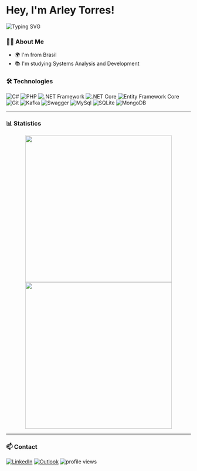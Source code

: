 # Hey, I'm Arley Torres!

![Typing SVG](https://readme-typing-svg.herokuapp.com/?color=85EA2D&size=25&center=true&vCenter=true&width=1000&lines=Back-End+Developer;.NET+Framework;.NET+9.0)

### 👨‍💻 About Me

- 🌍 I'm from Brasil
- 📚 I'm studying Systems Analysis and Development

### 🛠️ Technologies

![C#](https://img.shields.io/badge/C%23-512BD4?style=for-the-badge&logo=sharp&logoColor=white)
![PHP](https://img.shields.io/badge/PHP-777BB4?style=for-the-badge&logo=php&logoColor=white)
![.NET Framework](https://img.shields.io/badge/.NET_Framework-512BD4?style=for-the-badge&logo=.net&logoColor=white)
![.NET Core](https://img.shields.io/badge/.NET_Core-512BD4?style=for-the-badge&logo=dotnet&logoColor=white)
![Entity Framework Core](https://img.shields.io/badge/Entity_Framework_Core-512BD4?style=for-the-badge&logo=dotnet&logoColor=white)
![Git](https://img.shields.io/badge/Git-F05032?style=for-the-badge&logo=git&logoColor=white)
![Kafka](https://img.shields.io/badge/Kafka-231F20?style=for-the-badge&logo=apachekafka&logoColor=white)
![Swagger](https://img.shields.io/badge/Swagger-85EA2D?style=for-the-badge&logo=swagger&logoColor=black)
![MySql](https://img.shields.io/badge/MySql-4479A1?style=for-the-badge&logo=mysql&logoColor=white)
![SQLite](https://img.shields.io/badge/SQLite-003B57?style=for-the-badge&logo=sqlite&logoColor=white)
![MongoDB](https://img.shields.io/badge/MongoDB-47A248?style=for-the-badge&logo=mongodb&logoColor=white)

---

### 📊 Statistics

<p align="center">
  <img width="400" src="https://github-readme-stats.vercel.app/api?username=arleytorres&show_icons=true&theme=radical" />
  <img width="400" src="https://github-readme-stats.vercel.app/api/top-langs/?username=arleytorres&layout=compact&theme=radical" />
</p>

---

### 📫 Contact

[![LinkedIn](https://img.shields.io/badge/LinkedIn-blue?style=for-the-badge&logo=inspire&logoColor=white)](https://linkedin.com/in/arleytorres)
[![Outlook](https://img.shields.io/badge/Outlook-0078D4?style=for-the-badge&logo=mail.ru&logoColor=white)](mailto:arley_emanuel@hotmail.com)
<img src="https://komarev.com/ghpvc/?username=arleytorres&style=for-the-badge" alt="profile views" />
